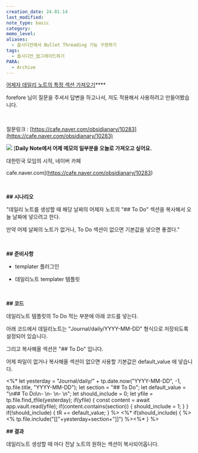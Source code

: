 ```yaml
---
creation_date: 24.01.14
last_modified: 
note_type: basic
category: 
memo_level: 
aliases:
  - 옵시디언에서 Bullet Threading 기능 구현하기
tags:
  - 옵시디언_업그레이드하기
PARA:
  - Archive
---
```

[어제자 데일리 노트의 특정 섹션 가져오기](https://cafe.naver.com/obsidianary/10287)****

forefore 님이 질문을 주셔서 답변을 하고나서, 저도 적용해서 사용하려고 만들어봤습니다.

​

질문링크 : [https://cafe.naver.com/obsidianary/10283](https://cafe.naver.com/obsidianary/10283)

[![](https://dthumb-phinf.pstatic.net/?src=%22https%3A%2F%2Fcafeptthumb-phinf.pstatic.net%2FMjAyMTA5MTJfMjUg%2FMDAxNjMxNDIwOTcyNDcy.mhSdA2l5YOQl2F8MPrDry-NOVvcNRJ26ONSJSJXNKAcg.AdgzE5B1BIM3H4s5m9foJLcbS4p1M10sWDdBdxunHZwg.JPEG%2Fobsidian_dr_4x.jpg%3Ftype%3Dw740%22&type=ff120)](https://cafe.naver.com/obsidianary/10283) [**Daily Note에서 어제 메모의 일부분을 오늘로 가져오고 싶어요.**

대한민국 모임의 시작, 네이버 카페

cafe.naver.com](https://cafe.naver.com/obsidianary/10283)

**​**

**## 시나리오**

"데일리 노트를 생성할 때 해당 날짜의 어제자 노트의 "## To Do" 섹션을 복사해서 오늘 날짜에 넣으려고 한다.

만약 어제 날짜의 노트가 없거나, To Do 섹션이 없으면 기본값을 넣으면 좋겠다."

​

**## 준비사항**

- templater 플러그인

- 데일리노트 templater 템플릿

​

**## 코드**

데일리노트 템플릿의 To Do 적는 부분에 아래 코드를 넣는다.

아래 코드에서 데일리노트는 "Journal/daily/YYYY-MM-DD" 형식으로 저장되도록 설정되어 있습니다.

그리고 복사해올 섹션은 "## To Do" 입니다.

어제 파일이 없거나 복사해올 섹션이 없으면 사용할 기본값은 default_value 에 넣습니다.

<%* let yesterday = "Journal/daily/" + tp.date.now("YYYY-MM-DD", -1, tp.file.title, "YYYY-MM-DD"); 
let section = "## To Do"; 
let default_value = "\n## To Do\n- \n- \n- \n"; 
let should_include = 0; 
let yfile = tp.file.find_tfile(yesterday); 
if(yfile) { const content = await app.vault.read(yfile); 
if(content.contains(section)) { should_include = 1; } } 
if(!should_include) { tR += default_value; } 
%> 
<%* if(should_include) { %><% tp.file.include("[["+yesterday+section+"]]") %><%* } %>

**## 결과**

데일리노트 생성할 때 마다 전날 노트의 원하는 섹션이 복사되어옵니다.